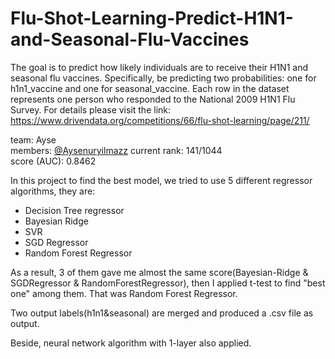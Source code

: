 # Flu-Shot-Learning-Predict-H1N1-and-Seasonal-Flu-Vaccines
The goal is to predict how likely individuals are to receive their H1N1 and seasonal flu vaccines. Specifically, be predicting two probabilities: one for h1n1_vaccine and one for seasonal_vaccine.  Each row in the dataset represents one person who responded to the National 2009 H1N1 Flu Survey. For details please visit the link: https://www.drivendata.org/competitions/66/flu-shot-learning/page/211/

team: Ayse  
members: [@Aysenuryilmazz](https://github.com/Aysenuryilmazz)
current rank: 141/1044  
score (AUC): 0.8462

In this project to find the best model, we tried to use 5 different regressor algorithms, they are:

- Decision Tree regressor
- Bayesian Ridge
- SVR
- SGD Regressor
- Random Forest Regressor

As a result, 3 of them gave me almost the same score(Bayesian-Ridge & SGDRegressor & RandomForestRegressor), then I applied t-test to find "best one" among them. That was Random Forest Regressor. 

Two output labels(h1n1&seasonal) are merged and produced a .csv file as output. 

Beside, neural network algorithm with 1-layer also applied.



